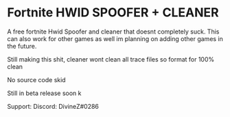 # Fortnite HWID SPOOFER + CLEANER
A free fortnite Hwid Spoofer and cleaner that doesnt completely suck. This can also work for other games as well im planning on adding other games in the future.

Still making this shit, cleaner wont clean all trace files so format for 100% clean

No source code skid

Still in beta release soon k

Support: Discord: DivineZ#0286


